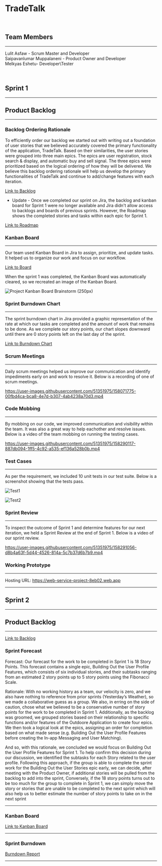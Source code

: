 # TradeTalk
 
<br/>

## Team Members
---
Lulit Asfaw - Scrum Master and Developer\
Saipavanlumar Muppalaneni - Product Owner and Developer\
Melkyas Eshetu- Developer\Tester

<br/>

## Sprint 1 
--- 
## Product Backlog
---

### Backlog Ordering Rationale
To efficiently order our backlog we started out with writing out a foundation of user stories that we believed accurately covered the primary functionality of the application, TradeTalk. Based on their similarities, the user stories were grouped into three main epics. The epics are user registration, stock search & display, and automatic buy and sell signal. The three epics were prioritized based on the logical ordering of how they will be delivered. We believe this backlog ordering rationale will help us develop the primary functionalities of TradeTalk and continue to add/change features with each iteration. 

[Link to Backlog](https://swe6733-2022.atlassian.net/jira/software/projects/WSP/boards/3/backlog)

* Update - Once we completed our sprint on Jira, the backlog and kanban board for Sprint 1 were no longer available and Jira didn't allow access to backlogs and boards of previous sprints. However, the Roadmap shows the completed stories and tasks within each epic for Sprint 1. 

[Link to Roadmap](https://swe6733-2022.atlassian.net/jira/software/projects/WSP/boards/3/roadmap?selectedIssue=WSP-34)


### Kanban Board 
---
Our team used Kanban Board in Jira to assign, prioritize, and update tasks. It helped us to organize our work and focus on our workflow. 

[Link to Board](https://swe6733-2022.atlassian.net/jira/software/projects/WSP/boards/3)

When the sprint 1 was completed, the Kanban Board was automatically cleared, so we recreated an image of the Kanban Board. 

![Project Kanban Board Brainstorm (250px)](https://user-images.githubusercontent.com/51351975/158418506-84e8c583-119c-4370-9c23-890a195b877b.png)


### Sprint Burndown Chart
---
The sprint burndown chart in Jira provided a graphic representation of the rate at which our tasks are completed and the amount of work that remains to be done. As we complete our story points, our chart slopes downward until there are 0 story points left on the last day of the sprint. 

[Link to Burndown Chart](https://swe6733-2022.atlassian.net/jira/software/projects/WSP/boards/3/reports/burndown)

### Scrum Meetings
---

Daily scrum meetings helped us improve our communication and identify impediments early on and work to resolve it. Below is a recording of one of scrum meetings. 

https://user-images.githubusercontent.com/51351975/158071775-00fbd4ca-bca8-4e7d-b307-4ab4238a70d3.mp4

### Code Mobbing
---
By mobbing on our code, we improved communication and visibility within the team. It was also a great way to help eachother and resolve issues. Below is a video of the team mobbing on running the testing cases. 

https://user-images.githubusercontent.com/51351975/158290117-887db094-1ff5-4c92-a535-ef136a528b0b.mp4

### Test Cases
---
As per the requirement, we included 10 unit tests in our test suite. Below is a screenshot showing that the tests pass. 

![Test1](https://user-images.githubusercontent.com/51351975/158305715-5177ebb0-c0b9-485d-863c-c50aa8f06b1f.png)

![Test2](https://user-images.githubusercontent.com/51351975/158305780-7a79d10b-afe1-4510-a5a9-b07b027cc836.png)

### Sprint Review
---

To inspect the outcome of Sprint 1 and determine features for our next iteration, we held a Sprint Review at the end of Sprint 1. Below is a video of our sprint review. 

https://user-images.githubusercontent.com/51351975/158291056-d8b4a63f-5d44-4526-814a-5c7b37d6b7b9.mp4


### Working Prototype
---
Hosting URL: https://web-service-project-8eb02.web.app

---

## Sprint 2 
--- 

## Product Backlog

---
[Link to Backlog](https://swe6733-2022.atlassian.net/jira/software/projects/OUT/boards/1/backlog)

### Sprint Forecast

Forecast: Our forecast for the work to be completed in Sprint 1 is 18 Story Points. This forecast contains a single epic, 
Building Out the User Profile Features, which consists of six individual stories, and their subtasks ranging from an 
estimated 2 story points up to 5 story points using the Fibonacci Scale.

Rationale: With no working history as a team, our velocity is zero, and we also have nothing to reference from prior 
sprints (Yesterday’s Weather), so we made a collaborative guess as a group. We also, in erring on the side of caution, 
chose what we believed to be a conservative number of story points for the work to be completed in Sprint 1. 
Additionally, as the backlog was groomed, we grouped stories based on their relationship to specific functions and/or 
features of the Outdoore Application to create four epics. We then took a logical look at the epics, assigning an order 
for completion based on what made sense (e.g. Building Out the User Profile Features before creating the In-app 
Messaging and User Matching).

And so, with this rationale, we concluded we would focus on Building Out the User Profile Features for Sprint 1. To 
help confirm this decision during our discussion, we identified the subtasks for each Story related to the user profile. 
Following this approach, if the group is able to complete the sprint work for the Building Out the User Stories epic 
early, we can decide, after meeting with the Product Owner, if additional stories will be pulled from the backlog to 
add into the sprint, Conversely, if the 18 story points turns out to be too much for the group to complete in Sprint 1, 
we can simply move the story or stories that are unable to be completed to the next sprint which will also help us to 
better estimate the number of story points to take on in the next sprint

---

### Kanban Board
[Link to Kanban Board](https://swe6733-2022.atlassian.net/jira/software/projects/WSP/boards/3)  

---

### Sprint Burndown
[Burndown Report](https://swe6733-2022.atlassian.net/jira/software/projects/WSP/boards/3/reports/burndown)  

---
